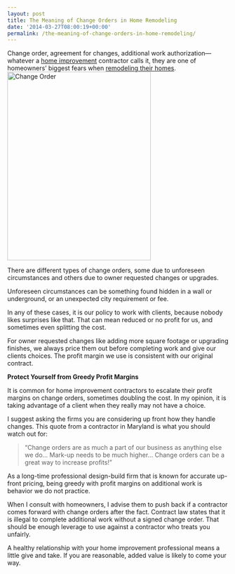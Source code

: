 ```yaml
---
layout: post
title: The Meaning of Change Orders in Home Remodeling
date: '2014-03-27T08:00:19+00:00'
permalink: /the-meaning-of-change-orders-in-home-remodeling/
---
```

Change order, agreement for changes, additional work authorization—whatever a <a href="http://www.murraylampert.com/what-are-home-improvement-contract-allowances/">home improvement</a> contractor calls it, they are one of homeowners’ biggest fears when <a href="http://www.murraylampert.com/remodel/">remodeling their homes</a>.<a href="http://www.murraylampert.com/wp-content/uploads/D.P-Design.jpg"><img class="wp-image-2043 alignright" alt="Change Order" src="http://www.murraylampert.com/wp-content/uploads/D.P-Design.jpg" width="327" height="430" /></a>

There are different types of change orders, some due to unforeseen circumstances and others due to owner requested changes or upgrades.

Unforeseen circumstances can be something found hidden in a wall or underground, or an unexpected city requirement or fee.

In any of these cases, it is our policy to work with clients, because nobody likes surprises like that. That can mean reduced or no profit for us, and sometimes even splitting the cost.

For owner requested changes like adding more square footage or upgrading finishes, we always price them out before completing work and give our clients choices. The profit margin we use is consistent with our original contract.

<strong>Protect Yourself from Greedy Profit Margins</strong>

It is common for home improvement contractors to escalate their profit margins on change orders, sometimes doubling the cost. In my opinion, it is taking advantage of a client when they really may not have a choice.

I suggest asking the firms you are considering up front how they handle changes. This quote from a contractor in Maryland is what you should watch out for:
<blockquote>“Change orders are as much a part of our business as anything else we do… Mark-up needs to be much higher… Change orders can be a great way to increase profits!”</blockquote>
As a long-time professional design-build firm that is known for accurate up-front pricing, being greedy with profit margins on additional work is behavior we do not practice.

When I consult with homeowners, I advise them to push back if a contractor comes forward with change orders after the fact. Contract law states that it is illegal to complete additional work without a signed change order. That should be enough leverage to use against a contractor who treats you unfairly.

A healthy relationship with your home improvement professional means a little give and take. If you are reasonable, added value is likely to come your way.

&nbsp;
